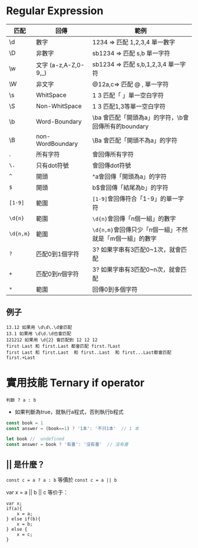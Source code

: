 
# Regular Expression


| 匹配  |  回傳 |  範例 |  
|---|---|---|
| \d | 數字  | 1234 => 匹配 1,2,3,4 單一數字|
| \D  | 非數字  | sb1234 => 匹配 s,b 單一字符||
| \w  | 文字 (a-z,A-Z,0-9,_)  | sb1234 => 匹配 s,b,1,2,3,4 單一字符||
| \W  | 非文字  |@12a,c=> 匹配 @ , 單一字符||
| \s  | WhitSpace | 1 3 匹配「 」單一空白字符|
| \S |  Non-WhitSpace |1 3 匹配1,3等單一空白字符 |
| \b |  Word-Boundary | \ba 會匹配「開頭為a」的字符，\b會回傳所有的boundary|
| \B |  non-WordBoundary |\Ba 會匹配「開頭不為a」的字符 |
| . |  所有字符 |會回傳所有字符|
| `\.` | 只有dot符號  |會回傳dot符號 |
| `^` | 開頭  | ^a會回傳「開頭為a」的字符 |
| `$` | 開頭  | b$會回傳「結尾為b」的字符 |
| `[1-9]` | 範圍  | `[1-9]`會回傳符合「1-9」的單一字符 |
| `\d{n}` | 範圍  | `\d{n}`會回傳「n個一組」的數字 |
| `\d{n,m}` | 範圍  | `\d{n,m}`會回傳只少「n個一組」不然就是「m個一組」的數字 |
| `?` | 匹配0到1個字符   | 3? 如果字串有3匹配0~1次，就會匹配 |
| `+` | 匹配0到n個字符   | 3? 如果字串有3匹配0~n次，就會匹配 |
| `*` | 範圍  | 回傳0到多個字符 |


## 例子

```
13.12 如果用 \d\d\.\d會匹配
13.1 如果用 \d\d.\d也會匹配
121212 如果用 \d{2} 會匹配到 12 12 12
first Last 和 first.Last 都會匹配 first.?Last
first Last 和 first.Last  和 first..Last  和 first...Last都會匹配 first.+Last
```


# 實用技能 Ternary if operator


 `判斷 ? a : b`
- 如果判斷為true，就執行a程式，否則執行b程式 



```js
const book = 1 
const answer = (book==1) ? '1本': '不只1本'  // 1 本

```

```js 
let book //  undefined
const answer = book ? '有書': '沒有書'  // 沒有書
```
##  ||  是什麼？


`const c = a ? a : b`
等價於
`const c = a || b`


var x = a || b || c 等价于：

```
var x;
if(a){
    x = a;
} else if(b){
    x = b;
} else {
    x = c;
}
```